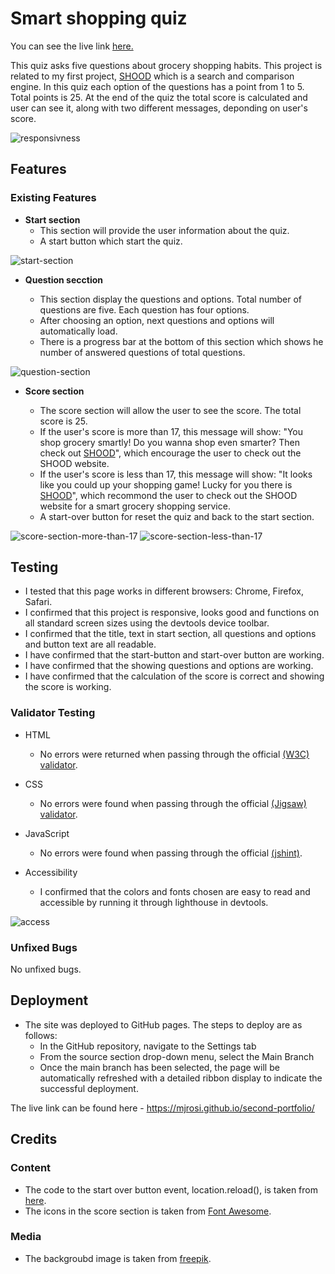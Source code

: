 # Smart shopping quiz
You can see the live link [here.](https://mjrosi.github.io/second-portfolio/)

This quiz asks five questions about grocery shopping habits. This project is related to my first project, [SHOOD](https://mjrosi.github.io/my-first-portfolio/) which is a search and comparison engine. In this quiz each option of the questions has a point from 1 to 5. Total points is 25. At the end of the quiz the total score is calculated and user can see it, along with two different messages, deponding on user's score.

![responsivness](assets/images/Screenshot-responsive.png)


## Features 

### Existing Features

- __Start section__
  - This section will provide the user information about the quiz.
  - A start button which start the quiz.

![start-section](/assets/images/Screenshot-start.png)

- __Question secction__

  - This section display the questions and options. Total number of questions are five. Each question has four options.
  - After choosing an option, next questions and options will automatically load.
  - There is a progress bar at the bottom of this section which shows he number of answered questions of total questions.

![question-section](assets/images/Screenshot-questions.png)

- __Score section__

  - The score section will allow the user to see the score. The total score is 25. 
  - If the user's score is more than 17, this message will show: "You shop grocery smartly!
Do you wanna shop even smarter? Then check out [SHOOD](https://mjrosi.github.io/my-first-portfolio/)", which encourage the user to check out the SHOOD website.
  - If the user's score is less than 17, this message will show: "It looks like you could up your shopping game!
Lucky for you there is [SHOOD](https://mjrosi.github.io/my-first-portfolio/)", which recommond the user to check out the SHOOD website for a smart grocery shopping service.
  - A start-over button for reset the quiz and back to the start section. 

![score-section-more-than-17](assets/images/Screenshot-score.png)
![score-section-less-than-17](assets/images/Screenshot-score-unsmart.png)


## Testing
- I tested that this page works in different browsers: Chrome, Firefox, Safari.
- I confirmed that this project is responsive, looks good and functions on all standard screen sizes using the devtools device toolbar.
- I confirmed that the title, text in start section, all questions and options and button text are all readable.
- I have confirmed that the start-button and start-over button are working.
- I have confirmed that the showing questions and options are working.
- I have confirmed that the calculation of the score is correct and showing the score is working.

### Validator Testing 

- HTML 
  - No errors were returned when passing through the official [(W3C) validator](https://validator.w3.org/nu/?doc=https%3A%2F%2Fmjrosi.github.io%2Fsecond-portfolio%2F).

- CSS
  - No errors were found when passing through the official [(Jigsaw) validator](https://jigsaw.w3.org/css-validator/validator?uri=https%3A%2F%2Fmjrosi.github.io%2Fsecond-portfolio%2F&profile=css3svg&usermedium=all&warning=1&vextwarning=&lang=en).

- JavaScript
  - No errors were found when passing through the official [(jshint)](https://jshint.com/).

- Accessibility
  - I confirmed that the colors and fonts chosen are easy to read and accessible by running it through lighthouse in devtools.

![access](assets/images/Screenshot-acces.png)


### Unfixed Bugs
No unfixed bugs. 

## Deployment

- The site was deployed to GitHub pages. The steps to deploy are as follows: 
  - In the GitHub repository, navigate to the Settings tab 
  - From the source section drop-down menu, select the Main Branch
  - Once the main branch has been selected, the page will be automatically refreshed with a detailed ribbon display to indicate the successful deployment. 

The live link can be found here - https://mjrosi.github.io/second-portfolio/


## Credits 

### Content 

- The code to the start over button event, location.reload(), is taken from [here](https://www.freecodecamp.org/news/refresh-the-page-in-javascript-js-reload-window-tutorial/).
- The icons in the score section is taken from [Font Awesome](https://fontawesome.com/).

### Media

- The backgroubd image is taken from [freepik](https://www.freepik.com/).
